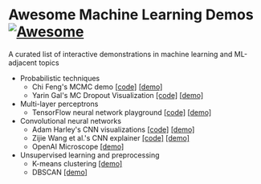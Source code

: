 # Awesome Machine Learning Demos [![Awesome](https://awesome.re/badge.svg)](https://awesome.re)

A curated list of interactive demonstrations in machine learning and ML-adjacent topics

- Probabilistic techniques
  - Chi Feng's MCMC demo [[code]](https://github.com/chi-feng/mcmc-demo) [[demo]](https://chi-feng.github.io/mcmc-demo/app.html)
  - Yarin Gal's MC Dropout Visualization [[code]](https://github.com/yaringal/DropoutUncertaintyDemos) [[demo]](https://www.cs.ox.ac.uk/people/yarin.gal/website/blog_3d801aa532c1ce.html)
- Multi-layer perceptrons
  - TensorFlow neural network playground [[code]](https://github.com/tensorflow/playground) [[demo]](https://playground.tensorflow.org/)
- Convolutional neural networks
  - Adam Harley's CNN visualizations [[code]](https://github.com/aharley/nn_vis) [[demo]](https://adamharley.com/nn_vis/)
  - Zijie Wang et al.'s CNN explainer [[code]](https://github.com/poloclub/cnn-explainer) [[demo]](https://poloclub.github.io/cnn-explainer/)
  - OpenAI Microscope [[demo]](https://microscope.openai.com/models)
- Unsupervised learning and preprocessing
  - K-means clustering [[demo]](https://www.naftaliharris.com/blog/visualizing-k-means-clustering/)
  - DBSCAN [[demo]](https://github.com/GeostatsGuy/DataScienceInteractivePython/blob/main/Interactive_DBSCAN.ipynb)
